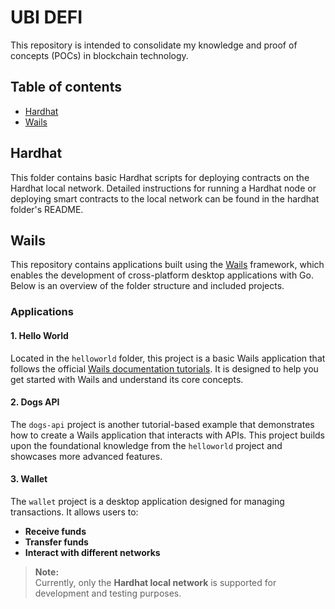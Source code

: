 # UBI DEFI
This repository is intended to consolidate my knowledge and proof of concepts (POCs) in blockchain technology.

## Table of contents
- [Hardhat](#hardhat)
- [Wails](#wails)


## Hardhat
This folder contains basic Hardhat scripts for deploying contracts on the Hardhat local network. Detailed instructions for running a Hardhat node or deploying smart contracts to the local network can be found in the hardhat folder's README.

## Wails
This repository contains applications built using the [Wails](https://wails.io/) framework, which enables the development of cross-platform desktop applications with Go. Below is an overview of the folder structure and included projects.

### Applications

#### 1. **Hello World**
Located in the `helloworld` folder, this project is a basic Wails application that follows the official [Wails documentation tutorials](https://wails.io/docs/gettingstarted). It is designed to help you get started with Wails and understand its core concepts.

#### 2. **Dogs API**
The `dogs-api` project is another tutorial-based example that demonstrates how to create a Wails application that interacts with APIs. This project builds upon the foundational knowledge from the `helloworld` project and showcases more advanced features.

#### 3. **Wallet**
The `wallet` project is a desktop application designed for managing transactions. It allows users to:
- **Receive funds**
- **Transfer funds**
- **Interact with different networks**

> **Note:**  
> Currently, only the **Hardhat local network** is supported for development and testing purposes.